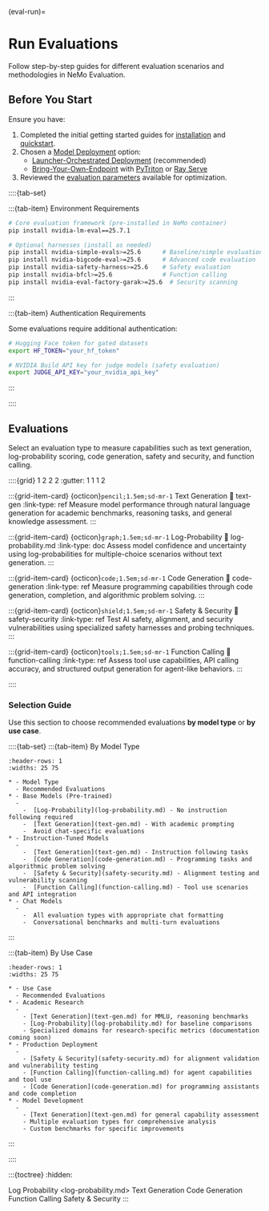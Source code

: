 (eval-run)=

# Run Evaluations

Follow step-by-step guides for different evaluation scenarios and methodologies in NeMo Evaluation.

## Before You Start

Ensure you have:

1. Completed the initial getting started guides for [installation](../../get-started/install.md) and [quickstart](../../get-started/quickstart/index.md).
2. Chosen a [Model Deployment](deployment-overview) option:
   - [Launcher-Orchestrated Deployment](../../deployment/launcher-orchestrated/index.md) (recommended)
   - [Bring-Your-Own-Endpoint](../../deployment/bring-your-own-endpoint/index.md) with [PyTriton](../../deployment/bring-your-own-endpoint/pytriton.md) or [Ray Serve](../../deployment/bring-your-own-endpoint/ray-serve.md)
3. Reviewed the [evaluation parameters](eval-parameters) available for optimization.

::::{tab-set}

:::{tab-item} Environment Requirements

```bash
# Core evaluation framework (pre-installed in NeMo container)
pip install nvidia-lm-eval==25.7.1

# Optional harnesses (install as needed)
pip install nvidia-simple-evals>=25.6      # Baseline/simple evaluations
pip install nvidia-bigcode-eval>=25.6      # Advanced code evaluation  
pip install nvidia-safety-harness>=25.6    # Safety evaluation
pip install nvidia-bfcl>=25.6              # Function calling
pip install nvidia-eval-factory-garak>=25.6  # Security scanning
```

:::

:::{tab-item} Authentication Requirements

Some evaluations require additional authentication:

```bash
# Hugging Face token for gated datasets
export HF_TOKEN="your_hf_token"

# NVIDIA Build API key for judge models (safety evaluation)
export JUDGE_API_KEY="your_nvidia_api_key"
```

:::

::::

## Evaluations

Select an evaluation type to measure capabilities such as text generation, log-probability scoring, code generation, safety and security, and function calling.

::::{grid} 1 2 2 2
:gutter: 1 1 1 2

:::{grid-item-card} {octicon}`pencil;1.5em;sd-mr-1` Text Generation
:link: text-gen
:link-type: ref
Measure model performance through natural language generation for academic benchmarks, reasoning tasks, and general knowledge assessment.
:::

:::{grid-item-card} {octicon}`graph;1.5em;sd-mr-1` Log-Probability
:link: log-probability.md
:link-type: doc
Assess model confidence and uncertainty using log-probabilities for multiple-choice scenarios without text generation.
:::

:::{grid-item-card} {octicon}`code;1.5em;sd-mr-1` Code Generation
:link: code-generation
:link-type: ref
Measure programming capabilities through code generation, completion, and algorithmic problem solving.
:::

:::{grid-item-card} {octicon}`shield;1.5em;sd-mr-1` Safety & Security
:link: safety-security
:link-type: ref
Test AI safety, alignment, and security vulnerabilities using specialized safety harnesses and probing techniques.
:::

:::{grid-item-card} {octicon}`tools;1.5em;sd-mr-1` Function Calling
:link: function-calling
:link-type: ref
Assess tool use capabilities, API calling accuracy, and structured output generation for agent-like behaviors.
:::

::::

### Selection Guide

Use this section to choose recommended evaluations **by model type** or **by use case**.

::::{tab-set}
:::{tab-item} By Model Type

```{list-table}
:header-rows: 1
:widths: 25 75

* - Model Type
  - Recommended Evaluations
* - Base Models (Pre-trained)
  -
    -  [Log-Probability](log-probability.md) - No instruction following required
    -  [Text Generation](text-gen.md) - With academic prompting
    -  Avoid chat-specific evaluations
* - Instruction-Tuned Models
  -
    -  [Text Generation](text-gen.md) - Instruction following tasks
    -  [Code Generation](code-generation.md) - Programming tasks and algorithmic problem solving
    -  [Safety & Security](safety-security.md) - Alignment testing and vulnerability scanning
    -  [Function Calling](function-calling.md) - Tool use scenarios and API integration
* - Chat Models
  -
    -  All evaluation types with appropriate chat formatting
    -  Conversational benchmarks and multi-turn evaluations
```

:::

:::{tab-item} By Use Case

```{list-table}
:header-rows: 1
:widths: 25 75

* - Use Case
  - Recommended Evaluations
* - Academic Research
  -
    - [Text Generation](text-gen.md) for MMLU, reasoning benchmarks
    - [Log-Probability](log-probability.md) for baseline comparisons
    - Specialized domains for research-specific metrics (documentation coming soon)
* - Production Deployment
  -
    - [Safety & Security](safety-security.md) for alignment validation and vulnerability testing
    - [Function Calling](function-calling.md) for agent capabilities and tool use
    - [Code Generation](code-generation.md) for programming assistants and code completion
* - Model Development
  -
    - [Text Generation](text-gen.md) for general capability assessment
    - Multiple evaluation types for comprehensive analysis
    - Custom benchmarks for specific improvements
```

:::

::::

:::{toctree}
:hidden:

Log Probability <log-probability.md>
Text Generation <text-gen>
Code Generation <code-generation>
Function Calling <function-calling>
Safety & Security <safety-security>
:::
